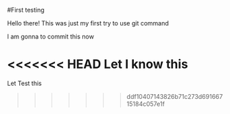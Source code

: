 #First testing


Hello there!
This was just my first try to use git command

I am gonna to commit this now

<<<<<<< HEAD
Let I know this 
=======
Let Test this
>>>>>>> ddf10407143826b71c273d69166715184c057e1f
